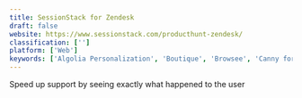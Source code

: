 ```yaml
---
title: SessionStack for Zendesk
draft: false 
website: https://www.sessionstack.com/producthunt-zendesk/
classification: ['']
platform: ['Web']
keywords: ['Algolia Personalization', 'Boutique', 'Browsee', 'Canny for Intercom', 'Dev Tools by FullStory', 'Epilepsy Blocker for Figma', 'Eyetato', 'FullStory', 'HTTPDump', 'Hawkeye', 'Hotjar', 'KISSmetrics', 'Pastel', 'Pino', 'Pretty Awesome Lists', 'Run', 'Smartlook', 'UsabilityTools', 'Userships', 'bruit.io', 'cux.io']
---
```

Speed up support by seeing exactly what happened to the user
